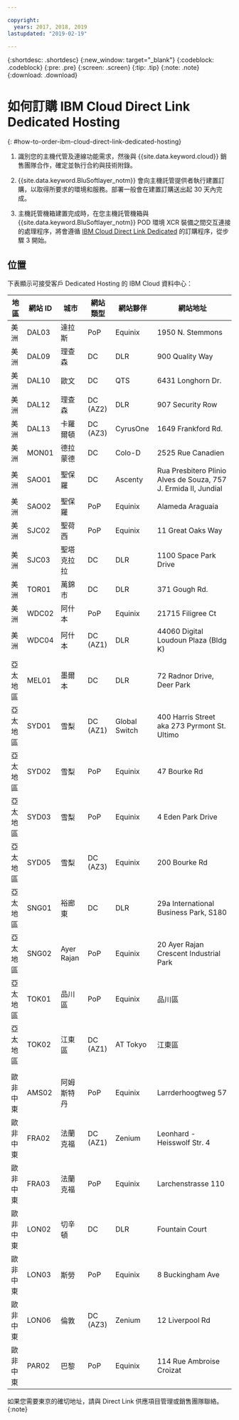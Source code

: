 ```yaml
---

copyright:
  years: 2017, 2018, 2019
lastupdated: "2019-02-19"

---
```


{:shortdesc: .shortdesc}
{:new_window: target="_blank"}
{:codeblock: .codeblock}
{:pre: .pre}
{:screen: .screen}
{:tip: .tip}
{:note: .note}
{:download: .download}

# 如何訂購 IBM Cloud Direct Link Dedicated Hosting
{: #how-to-order-ibm-cloud-direct-link-dedicated-hosting}

1. 識別您的主機代管及連線功能需求，然後與 {{site.data.keyword.cloud}} 銷售團隊合作，確定並執行合約與技術附錄。
2. {{site.data.keyword.BluSoftlayer_notm}} 會向主機託管提供者執行建置訂購，以取得所要求的環境和服務。部署一般會在建置訂購送出起 30 天內完成。

3. 主機託管機箱建置完成時，在您主機託管機箱與 {{site.data.keyword.BluSoftlayer_notm}} POD 環境 XCR 裝備之間交互連接的處理程序，將會遵循 [IBM Cloud Direct Link Dedicated](/docs/infrastructure/direct-link?topic=direct-link-how-to-order-ibm-cloud-direct-link-dedicated) 的訂購程序，從步驟 3 開始。

## 位置

下表顯示可接受客戶 Dedicated Hosting 的 IBM Cloud 資料中心：

|地區| 網站 ID | 城市 | 網站類型 | 網站夥伴 | 網站地址 |
|-------|-------|-------|-------|-------|-------|
|美洲| DAL03 |達拉斯|	PoP |	 Equinix|	1950 N. Stemmons |
|美洲| DAL09 |理查森| DC  | DLR | 900 Quality Way |
|美洲| DAL10 |歐文| DC  | QTS | 6431 Longhorn Dr. |
|美洲| DAL12 |理查森|	DC (AZ2) | DLR | 907 Security Row |
|美洲| DAL13 |卡羅爾頓| DC (AZ3) | CyrusOne | 1649 Frankford Rd. |
|美洲| MON01 |德拉蒙德| DC  | Colo-D  | 2525 Rue Canadien |
|美洲| SAO01 |聖保羅| DC  | Ascenty | Rua Presbitero Plinio Alves de Souza, 757 J. Ermida II, Jundial|
|美洲| SAO02 |聖保羅| PoP | Equinix | Alameda Araguaia |
|美洲| SJC02 |聖荷西|	PoP |	 Equinix|	11 Great Oaks Way |
|美洲| SJC03 |聖塔克拉拉| DC  | DLR | 1100 Space Park Drive |
|美洲| TOR01 |萬錦市| DC  | DLR | 371 Gough Rd. |
|美洲| WDC02 |阿什本| PoP | Equinix | 21715 Filigree Ct |
|美洲| WDC04 |阿什本| DC (AZ1) | DLR | 44060 Digital Loudoun Plaza (Bldg K) |
|  |  |  |  |  |  |
|亞太地區| MEL01 |墨爾本|  DC |  DLR |  72 Radnor Drive, Deer Park |
|亞太地區|  SYD01 |雪梨| DC (AZ1) | Global Switch  |  400 Harris Street aka 273 Pyrmont St. Ultimo |
|亞太地區|	 SYD02 |	 雪梨|	PoP |	 Equinix|	47 Bourke Rd |
|亞太地區|	SYD03 |	 雪梨|	PoP |	 Equinix|	4 Eden Park Drive |
|亞太地區|	SYD05 |	 雪梨|	 DC (AZ3) |	 Equinix|	200 Bourke Rd |
|亞太地區|  SNG01 |裕廊東|  DC | DLR |  29a International Business Park, S180 |
|亞太地區| SNG02 |	Ayer Rajan	| PoP |	 Equinix|	20 Ayer Rajan Crescent Industrial Park |
|亞太地區| TOK01 |	品川區| PoP | Equinix |	品川區|
|亞太地區| TOK02  |江東區| DC (AZ1) | AT Tokyo  |江東區|
|  |  |  |  |  |  |
|歐非中東| AMS02 |	阿姆斯特丹|	PoP |	 Equinix|	Larrderhoogtweg 57 |
|歐非中東| FRA02  |法蘭克福|  DC (AZ1) | Zenium   | Leonhard - Heisswolf Str. 4 |
|歐非中東| FRA03 |	法蘭克福|	PoP |	 Equinix|	Larchenstrasse 110 |
|歐非中東| LON02  |切辛頓| DC  | DLR  |  Fountain Court |
|歐非中東| LON03 | 斯勞|	PoP |	 Equinix|	8 Buckingham Ave |
|歐非中東| LON06 |倫敦|	 DC (AZ3) |	 Zenium   |	12 Liverpool Rd |
|歐非中東| PAR02 |巴黎| PoP | Equinix |	114 Rue Ambroise Croizat |



如果您需要東京的確切地址，請與 Direct Link 供應項目管理或銷售團隊聯絡。
{:note}

